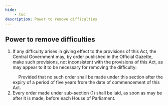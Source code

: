 ```yaml
---
hide:
    - toc
description: Power to remove difficulties
---
```


## Power to remove difficulties

1. If any difficulty arises in giving effect to the provisions of this Act, the Central Government may, by order published in the Official Gazette, make such provisions, not inconsistent with the provisions of this Act, as may appear to it to be necessary for removing the difficulty: </p>&emsp; Provided that no such order shall be made under this section after the expiry of a period of five years from the date of commencement of this Act.
2. Every order made under sub-section (1) shall be laid, as soon as may be after it is made, before each House of Parliament.
